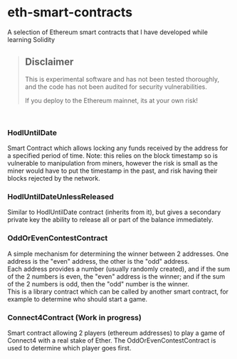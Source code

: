 # eth-smart-contracts
A selection of Ethereum smart contracts that I have developed while learning Solidity


> ## Disclaimer
> This is experimental software and has not been tested thoroughly, and the code has not been  audited for security vulnerabilities.  
> 
> If you deploy to the Ethereum mainnet, its at your own risk! 
> 

<br>

### HodlUntilDate
Smart Contract which allows locking any funds received by the address for a specified period of time.  Note: this relies on the block timestamp so is vulnerable to manipulation from miners, however the risk is small as the miner would have to put the timestamp in the past, and risk having their blocks rejected by the network. 

### HodlUntilDateUnlessReleased
Similar to HodlUntilDate contract (inherits from it), but gives a secondary private key the ability to release all or part of the balance immediately. 

### OddOrEvenContestContract
A simple mechanism for determining the winner between 2 addresses.  One address is the "even" address, the other is the "odd" address.<br>
Each address provides a number (usually randomly created), and if the sum of the 2 numbers is even, the "even" address is the winner; and if the sum of the 2 numbers is odd, then the "odd" number is the winner.<br>
This is a library contract which can be called by another smart contract, for example to determine who should start a game.

### Connect4Contract (Work in progress)
Smart contract allowing 2 players (ethereum addresses) to play a game of Connect4 with a real stake of Ether.  The OddOrEvenContestContract is used to determine which player goes first.